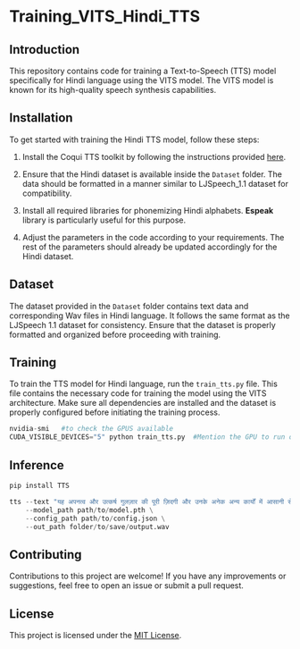 # Training_VITS_Hindi_TTS

## Introduction
This repository contains code for training a Text-to-Speech (TTS) model specifically for Hindi language using the VITS model. The VITS model is known for its high-quality speech synthesis capabilities. 

## Installation
To get started with training the Hindi TTS model, follow these steps:

1. Install the Coqui TTS toolkit by following the instructions provided [here](https://docs.coqui.ai/en/latest/installation.html).

2. Ensure that the Hindi dataset is available inside the `Dataset` folder. The data should be formatted in a manner similar to LJSpeech_1.1 dataset for compatibility.

3. Install all required libraries for phonemizing Hindi alphabets. **Espeak** library is particularly useful for this purpose.

4. Adjust the parameters in the code according to your requirements. The rest of the parameters should already be updated accordingly for the Hindi dataset.

## Dataset
The dataset provided in the `Dataset` folder contains text data and corresponding Wav files in Hindi language. It follows the same format as the LJSpeech 1.1 dataset for consistency. Ensure that the dataset is properly formatted and organized before proceeding with training.

## Training
To train the TTS model for Hindi language, run the `train_tts.py` file. This file contains the necessary code for training the model using the VITS architecture. Make sure all dependencies are installed and the dataset is properly configured before initiating the training process.

```python
nvidia-smi   #to check the GPUS available
CUDA_VISIBLE_DEVICES="5" python train_tts.py  #Mention the GPU to run on and the training file
```

## Inference

```python
pip install TTS

tts --text "यह अपनत्व और उत्कर्ष गुलज़ार की पूरी ज़िदगी और उनके अनेक अन्य कार्यों में आसानी से लक्षित हो जा सकती है." \
    --model_path path/to/model.pth \
    --config_path path/to/config.json \
    --out_path folder/to/save/output.wav
```
## Contributing
Contributions to this project are welcome! If you have any improvements or suggestions, feel free to open an issue or submit a pull request.

## License
This project is licensed under the [MIT License](LICENSE).

